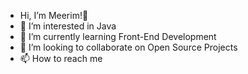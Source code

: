 -  Hi, I’m Meerim!👋
- 👀 I’m interested in Java
- 🌱 I’m currently learning Front-End Development
- 💞️ I’m looking to collaborate on Open Source Projects
- 📫 How to reach me 


<!---
meerimb/meerimb is a ✨ special ✨ repository because its `README.md` (this file) appears on your GitHub profile.
You can click the Preview link to take a look at your changes.
--->

